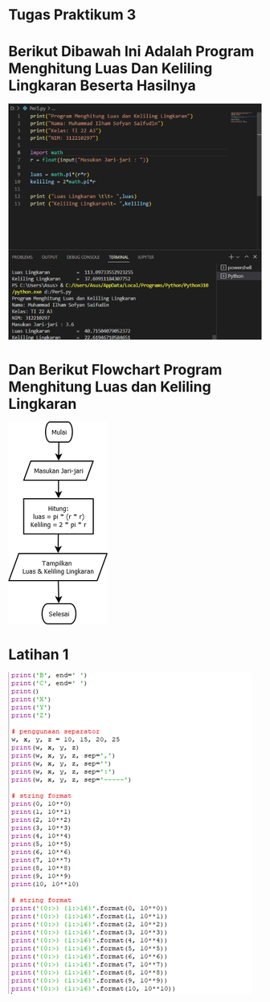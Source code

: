 # Tugas Praktikum 3
# Berikut Dibawah Ini Adalah Program Menghitung Luas Dan Keliling Lingkaran Beserta Hasilnya
![img](screenshot/program%20kl.png)

# Dan Berikut Flowchart Program Menghitung Luas dan Keliling Lingkaran 
![img](screenshot/flowchart.png)

# Latihan 1
![img](screenshot/latihan1.png)
